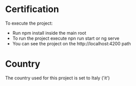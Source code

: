 # Certification

To execute the project:

- Run npm install inside the main root
- To run the project execute npn run start or ng serve
- You can see the project on the http://localhost:4200 path


# Country 
The country used for this project is set to Italy ('it') 
